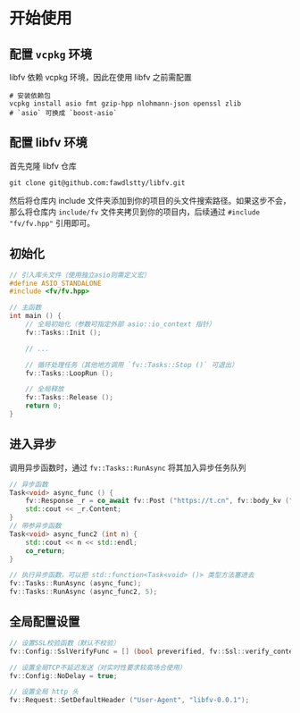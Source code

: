 # 开始使用

## 配置 `vcpkg` 环境

libfv 依赖 vcpkg 环境，因此在使用 libfv 之前需配置

```
# 安装依赖包
vcpkg install asio fmt gzip-hpp nlohmann-json openssl zlib
# `asio` 可换成 `boost-asio`
```

## 配置 libfv 环境

首先克隆 libfv 仓库

```
git clone git@github.com:fawdlstty/libfv.git
```

然后将仓库内 include 文件夹添加到你的项目的头文件搜索路径。如果这步不会，那么将仓库内 `include/fv` 文件夹拷贝到你的项目内，后续通过 `#include "fv/fv.hpp"` 引用即可。

## 初始化

```cpp
// 引入库头文件（使用独立asio则需定义宏）
#define ASIO_STANDALONE
#include <fv/fv.hpp>

// 主函数
int main () {
	// 全局初始化（参数可指定外部 asio::io_context 指针）
	fv::Tasks::Init ();

	// ...

	// 循环处理任务（其他地方调用 `fv::Tasks::Stop ()` 可退出）
	fv::Tasks::LoopRun ();

	// 全局释放
	fv::Tasks::Release ();
	return 0;
}
```

## 进入异步

调用异步函数时，通过 `fv::Tasks::RunAsync` 将其加入异步任务队列

```cpp
// 异步函数
Task<void> async_func () {
	fv::Response _r = co_await fv::Post ("https://t.cn", fv::body_kv ("a", "aaa"));
	std::cout << _r.Content;
}
// 带参异步函数
Task<void> async_func2 (int n) {
	std::cout << n << std::endl;
	co_return;
}

// 执行异步函数，可以把 std::function<Task<void> ()> 类型方法塞进去
fv::Tasks::RunAsync (async_func);
fv::Tasks::RunAsync (async_func2, 5);
```

## 全局配置设置

```cpp
// 设置SSL校验函数（默认不校验）
fv::Config::SslVerifyFunc = [] (bool preverified, fv::Ssl::verify_context &ctx) { return true; };

// 设置全局TCP不延迟发送（对实时性要求较高场合使用）
fv::Config::NoDelay = true;

// 设置全局 http 头
fv::Request::SetDefaultHeader ("User-Agent", "libfv-0.0.1");
```
